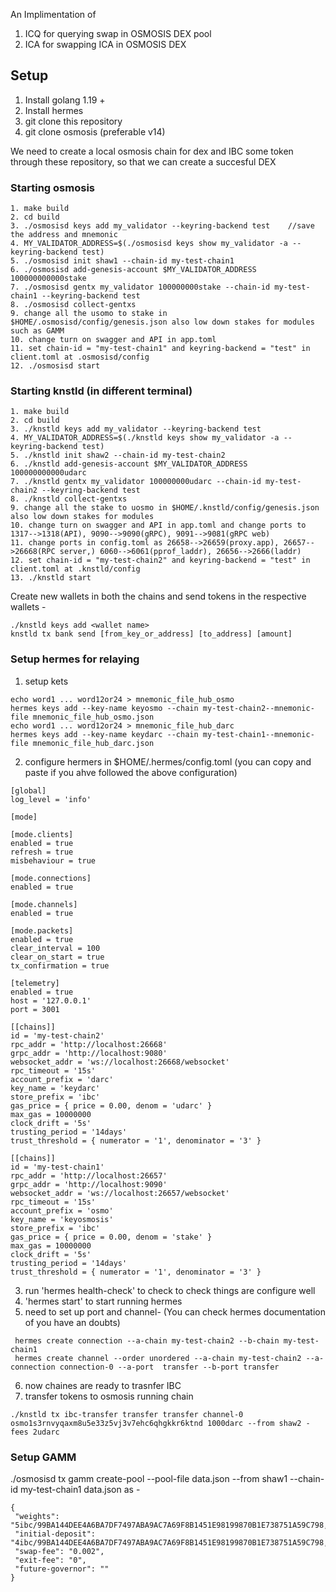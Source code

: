 
An Implimentation of 
1. ICQ for querying swap in OSMOSIS DEX pool
2. ICA for swapping ICA in OSMOSIS DEX

## Setup
1. Install golang 1.19 +
2. Install hermes
3. git clone this repository
4. git clone osmosis (preferable v14)

We need to create a local osmosis chain for dex and IBC some token through these repository, so that we can create a succesful DEX

### Starting osmosis
```
1. make build
2. cd build
3. ./osmosisd keys add my_validator --keyring-backend test    //save the address and mnemonic
4. MY_VALIDATOR_ADDRESS=$(./osmosisd keys show my_validator -a --keyring-backend test)
5. ./osmosisd init shaw1 --chain-id my-test-chain1
6. ./osmosisd add-genesis-account $MY_VALIDATOR_ADDRESS 100000000000stake
7. ./osmosisd gentx my_validator 100000000stake --chain-id my-test-chain1 --keyring-backend test
8. ./osmosisd collect-gentxs
9. change all the usomo to stake in $HOME/.osmosisd/config/genesis.json also low down stakes for modules such as GAMM
10. change turn on swagger and API in app.toml
11. set chain-id = "my-test-chain1" and keyring-backend = "test" in client.toml at .osmosisd/config
12. ./osmosisd start
```

### Starting knstld (in different terminal)
```
1. make build
2. cd build
3. ./knstld keys add my_validator --keyring-backend test
4. MY_VALIDATOR_ADDRESS=$(./knstld keys show my_validator -a --keyring-backend test)
5. ./knstld init shaw2 --chain-id my-test-chain2
6. ./knstld add-genesis-account $MY_VALIDATOR_ADDRESS 100000000000udarc
7. ./knstld gentx my_validator 100000000udarc --chain-id my-test-chain2 --keyring-backend test
8. ./knstld collect-gentxs
9. change all the stake to uosmo in $HOME/.knstld/config/genesis.json also low down stakes for modules
10. change turn on swagger and API in app.toml and change ports to 1317-->1318(API), 9090-->9090(gRPC), 9091-->9081(gRPC web)
11. change ports in config.toml as 26658-->26659(proxy.app), 26657-->26668(RPC server,) 6060-->6061(pprof_laddr), 26656-->2666(laddr)
12. set chain-id = "my-test-chain2" and keyring-backend = "test" in client.toml at .knstld/config
13. ./knstld start
```

Create new wallets in both the chains and send tokens in the respective wallets - 
```
./knstld keys add <wallet name>
knstld tx bank send [from_key_or_address] [to_address] [amount]
```

### Setup hermes for relaying
1. setup kets
```
echo word1 ... word12or24 > mnemonic_file_hub_osmo
hermes keys add --key-name keyosmo --chain my-test-chain2--mnemonic-file mnemonic_file_hub_osmo.json
echo word1 ... word12or24 > mnemonic_file_hub_darc
hermes keys add --key-name keydarc --chain my-test-chain1--mnemonic-file mnemonic_file_hub_darc.json
```
2. configure hermers in $HOME/.hermes/config.toml (you can copy and paste if you ahve followed the above configuration)
```
[global]
log_level = 'info'

[mode]

[mode.clients]
enabled = true
refresh = true
misbehaviour = true

[mode.connections]
enabled = true

[mode.channels]
enabled = true

[mode.packets]
enabled = true
clear_interval = 100
clear_on_start = true
tx_confirmation = true

[telemetry]
enabled = true
host = '127.0.0.1'
port = 3001

[[chains]]
id = 'my-test-chain2'
rpc_addr = 'http://localhost:26668'
grpc_addr = 'http://localhost:9080'
websocket_addr = 'ws://localhost:26668/websocket'
rpc_timeout = '15s'
account_prefix = 'darc'
key_name = 'keydarc'
store_prefix = 'ibc'
gas_price = { price = 0.00, denom = 'udarc' }
max_gas = 10000000
clock_drift = '5s'
trusting_period = '14days'
trust_threshold = { numerator = '1', denominator = '3' }

[[chains]]
id = 'my-test-chain1'
rpc_addr = 'http://localhost:26657'
grpc_addr = 'http://localhost:9090'
websocket_addr = 'ws://localhost:26657/websocket'
rpc_timeout = '15s'
account_prefix = 'osmo'
key_name = 'keyosmosis'
store_prefix = 'ibc'
gas_price = { price = 0.00, denom = 'stake' }
max_gas = 10000000
clock_drift = '5s'
trusting_period = '14days'
trust_threshold = { numerator = '1', denominator = '3' }
```
3. run 'hermes health-check' to check to check things are configure well
4. 'hermes start' to start running hermes
5. need to set up port and channel-  (You can check hermes documentation of you have an doubts)
```
 hermes create connection --a-chain my-test-chain2 --b-chain my-test-chain1
 hermes create channel --order unordered --a-chain my-test-chain2 --a-connection connection-0 --a-port  transfer --b-port transfer
```
6. now chaines are ready to trasnfer IBC
7. transfer tokens to osmosis running chain
```
./knstld tx ibc-transfer transfer transfer channel-0 osmo1s3rnvyqaxm8u5e33z5vj3v7ehc6qhgkkr6ktnd 1000darc --from shaw2 -fees 2udarc
```
### Setup GAMM
./osmosisd tx gamm create-pool --pool-file data.json --from shaw1 --chain-id my-test-chain1
data.json as -
```
{
 "weights": "5ibc/99BA144DEE4A6BA7DF7497ABA9AC7A69F8B1451E98199870B1E738751A59C798,5stake",
 "initial-deposit": "4ibc/99BA144DEE4A6BA7DF7497ABA9AC7A69F8B1451E98199870B1E738751A59C798,5stake",
 "swap-fee": "0.002",
 "exit-fee": "0",
 "future-governor": ""
}

```